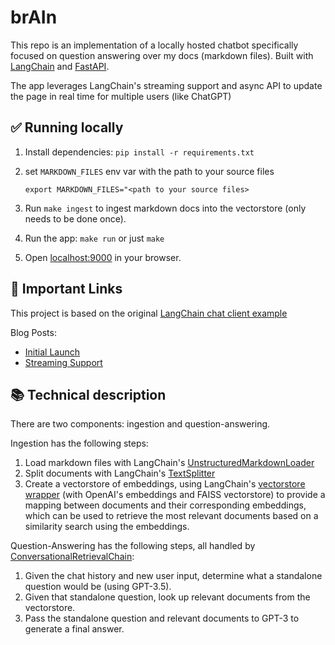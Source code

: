# brAIn

This repo is an implementation of a locally hosted chatbot specifically focused on question answering over my docs (markdown files).
Built with [LangChain](https://github.com/hwchase17/langchain/) and [FastAPI](https://fastapi.tiangolo.com/).

The app leverages LangChain's streaming support and async API to update the page in real time for multiple users (like ChatGPT)

## ✅ Running locally

1. Install dependencies: `pip install -r requirements.txt`
2. set `MARKDOWN_FILES` env var with the path to your source files

   ```
   export MARKDOWN_FILES="<path to your source files>
   ```

3. Run `make ingest` to ingest markdown docs into the vectorstore (only needs to be done once).

4. Run the app: `make run` or just `make`
  
5. Open [localhost:9000](http://localhost:9000) in your browser.

## 🚀 Important Links

This project is based on the original [LangChain chat client example](https://github.com/hwchase17/chat-langchain)

Blog Posts:

* [Initial Launch](https://blog.langchain.dev/langchain-chat/)
* [Streaming Support](https://blog.langchain.dev/streaming-support-in-langchain/)

## 📚 Technical description

There are two components: ingestion and question-answering.

Ingestion has the following steps:

1. Load markdown files with LangChain's [UnstructuredMarkdownLoader](https://python.langchain.com/en/latest/modules/indexes/document_loaders/examples/markdown.html)
2. Split documents with LangChain's [TextSplitter](https://langchain.readthedocs.io/en/latest/reference/modules/text_splitter.html)
3. Create a vectorstore of embeddings, using LangChain's [vectorstore wrapper](https://langchain.readthedocs.io/en/latest/reference/modules/vectorstore.html) (with OpenAI's embeddings and FAISS vectorstore) to provide a mapping between documents and their corresponding embeddings, which can be used to retrieve the most relevant documents based on a similarity search using the embeddings.

Question-Answering has the following steps, all handled by [ConversationalRetrievalChain](https://python.langchain.com/en/latest/modules/chains/index_examples/chat_vector_db.html):

1. Given the chat history and new user input, determine what a standalone question would be (using GPT-3.5).
2. Given that standalone question, look up relevant documents from the vectorstore.
3. Pass the standalone question and relevant documents to GPT-3 to generate a final answer.
